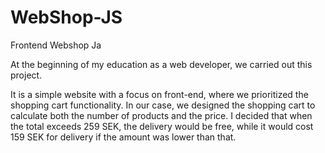 # WebShop-JS
Frontend Webshop Ja

At the beginning of my education as a web developer, we carried out this project.

It is a simple website with a focus on front-end, where we prioritized the shopping cart functionality. In our case, we designed the shopping cart to calculate both the number of products and the price. I decided that when the total exceeds 259 SEK, the delivery would be free, while it would cost 159 SEK for delivery if the amount was lower than that.
